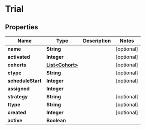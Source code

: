 

# Trial


## Properties

| Name | Type | Description | Notes |
|------------ | ------------- | ------------- | -------------|
|**name** | **String** |  |  [optional] |
|**activated** | **Integer** |  |  [optional] |
|**cohorts** | [**List&lt;Cohort&gt;**](Cohort.md) |  |  [optional] |
|**ctype** | **String** |  |  [optional] |
|**scheduleStart** | **Integer** |  |  [optional] |
|**assigned** | **Integer** |  |  |
|**strategy** | **String** |  |  [optional] |
|**ttype** | **String** |  |  [optional] |
|**created** | **Integer** |  |  [optional] |
|**active** | **Boolean** |  |  |



